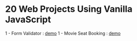 # 20 Web Projects Using Vanilla JavaScript

1 - Form Validator : <a href="https://somanath-goudar.github.io/20-Web-Projects-Using-Vanilla-JavaScript/1-form-validator/">demo</a>
1 - Movie Seat Booking : <a href="https://somanath-goudar.github.io/20-Web-Projects-Using-Vanilla-JavaScript/2-movie-seat-booking/">demo</a>



